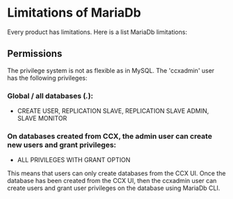 # Limitations of MariaDb
Every product has limitations. Here is a list MariaDb limitations:
## Permissions
The privilege system is not as flexible as in MySQL.
The 'ccxadmin' user has the following privileges:
### Global / all databases (*.*):
* CREATE USER, REPLICATION SLAVE, REPLICATION SLAVE ADMIN, SLAVE MONITOR
### On databases created from CCX, the admin user can create new users and grant privileges:
* ALL PRIVILEGES WITH GRANT OPTION

This means that users can only create databases from the CCX UI. Once the database has been created from the CCX UI, then the ccxadmin user can create users and grant user privileges on the database using MariaDb CLI.




